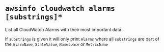 # `awsinfo cloudwatch alarms [substrings]*`

List all CloudWatch Alarms with their most important data. 

If `substrings` is given it will only print `Alarms` where all `substrings` are part of the `AlarmName`, `StateValue`,
`Namespace` or `MetricName`